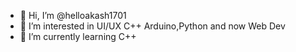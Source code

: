 - 👋 Hi, I’m @helloakash1701
- 👀 I’m interested in UI/UX C++ Arduino,Python and now Web Dev
- 🌱 I’m currently learning C++


